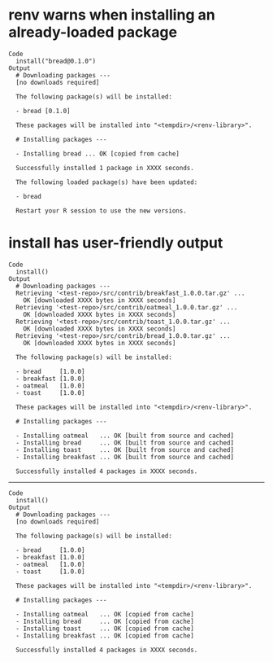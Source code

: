 # renv warns when installing an already-loaded package

    Code
      install("bread@0.1.0")
    Output
      # Downloading packages ---
      [no downloads required]
      
      The following package(s) will be installed:
      
      - bread [0.1.0]
      
      These packages will be installed into "<tempdir>/<renv-library>".
      
      # Installing packages ---
      
      - Installing bread ... OK [copied from cache]
      
      Successfully installed 1 package in XXXX seconds.
      
      The following loaded package(s) have been updated:
      
      - bread
      
      Restart your R session to use the new versions.
      

# install has user-friendly output

    Code
      install()
    Output
      # Downloading packages ---
      Retrieving '<test-repo>/src/contrib/breakfast_1.0.0.tar.gz' ...
      	OK [downloaded XXXX bytes in XXXX seconds]
      Retrieving '<test-repo>/src/contrib/oatmeal_1.0.0.tar.gz' ...
      	OK [downloaded XXXX bytes in XXXX seconds]
      Retrieving '<test-repo>/src/contrib/toast_1.0.0.tar.gz' ...
      	OK [downloaded XXXX bytes in XXXX seconds]
      Retrieving '<test-repo>/src/contrib/bread_1.0.0.tar.gz' ...
      	OK [downloaded XXXX bytes in XXXX seconds]
      
      The following package(s) will be installed:
      
      - bread     [1.0.0]
      - breakfast [1.0.0]
      - oatmeal   [1.0.0]
      - toast     [1.0.0]
      
      These packages will be installed into "<tempdir>/<renv-library>".
      
      # Installing packages ---
      
      - Installing oatmeal   ... OK [built from source and cached]
      - Installing bread     ... OK [built from source and cached]
      - Installing toast     ... OK [built from source and cached]
      - Installing breakfast ... OK [built from source and cached]
      
      Successfully installed 4 packages in XXXX seconds.

---

    Code
      install()
    Output
      # Downloading packages ---
      [no downloads required]
      
      The following package(s) will be installed:
      
      - bread     [1.0.0]
      - breakfast [1.0.0]
      - oatmeal   [1.0.0]
      - toast     [1.0.0]
      
      These packages will be installed into "<tempdir>/<renv-library>".
      
      # Installing packages ---
      
      - Installing oatmeal   ... OK [copied from cache]
      - Installing bread     ... OK [copied from cache]
      - Installing toast     ... OK [copied from cache]
      - Installing breakfast ... OK [copied from cache]
      
      Successfully installed 4 packages in XXXX seconds.

